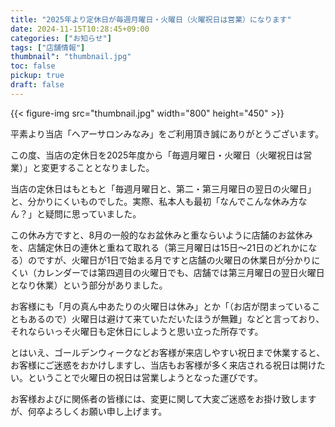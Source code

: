 ```yaml
---
title: "2025年より定休日が毎週月曜日・火曜日（火曜祝日は営業）になります"
date: 2024-11-15T10:28:45+09:00
categories: ["お知らせ"]
tags: ["店舗情報"]
thumbnail": "thumbnail.jpg"
toc: false
pickup: true
draft: false
---
```

{{< figure-img src="thumbnail.jpg" width="800" height="450" >}}

平素より当店「ヘアーサロンみなみ」をご利用頂き誠にありがとうございます。

この度、当店の定休日を2025年度から「毎週月曜日・火曜日（火曜祝日は営業）」と変更することとなりました。

当店の定休日はもともと「毎週月曜日と、第二・第三月曜日の翌日の火曜日」と、分かりにくいものでした。実際、私本人も最初「なんでこんな休み方なん？」と疑問に思っていました。

この休み方ですと、8月の一般的なお盆休みと重ならいように店舗のお盆休みを、店舗定休日の連休と重ねて取れる（第三月曜日は15日～21日のどれかになる）のですが、火曜日が1日で始まる月ですと店舗の火曜日の休業日が分かりにくい（カレンダーでは第四週目の火曜日でも、店舗では第三月曜日の翌日火曜日となり休業）という部分がありました。

お客様にも「月の真ん中あたりの火曜日は休み」とか「（お店が閉まっていることもあるので）火曜日は避けて来ていただいたほうが無難」などと言っており、それならいっそ火曜日も定休日にしようと思い立った所存です。

とはいえ、ゴールデンウィークなどお客様が来店しやすい祝日まで休業すると、お客様にご迷惑をおかけしますし、当店もお客様が多く来店される祝日は開けたい。ということで火曜日の祝日は営業しようとなった運びです。

お客様およびに関係者の皆様には、変更に関して大変ご迷惑をお掛け致しますが、何卒よろしくお願い申し上げます。

